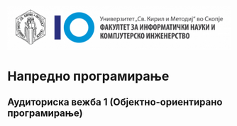 <img src="../img/logo_mk.png">

# Напредно програмирање
## Аудиториска вежба 1 (Објектно-ориентирано програмирање)